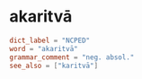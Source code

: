 # akaritvā

``` toml
dict_label = "NCPED"
word = "akaritvā"
grammar_comment = "neg. absol."
see_also = ["karitvā"]
```

